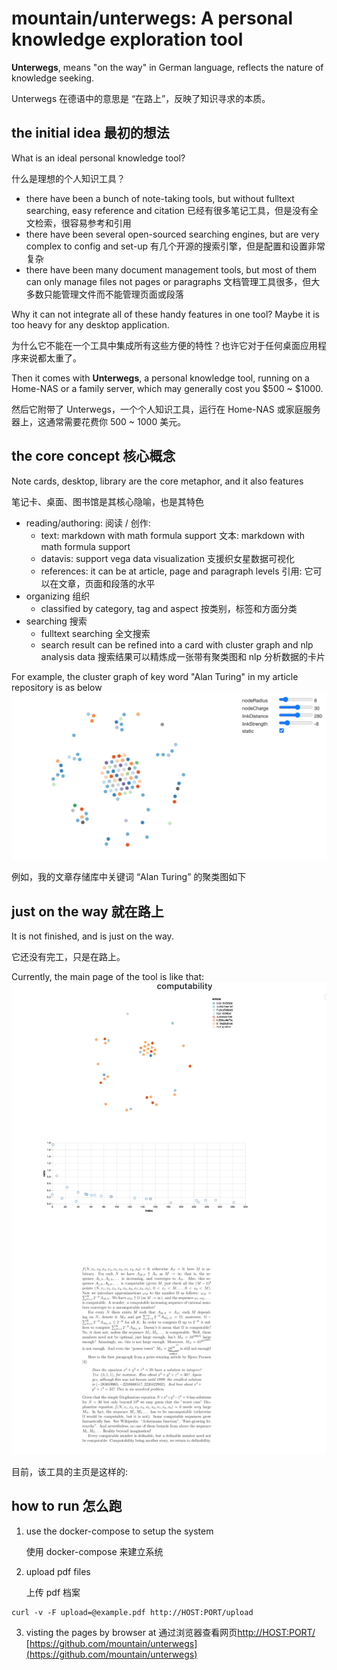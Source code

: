 # mountain/unterwegs: A personal knowledge exploration tool
**Unterwegs**, means "on the way" in German language, reflects the nature of knowledge seeking.

Unterwegs 在德语中的意思是 “在路上”，反映了知识寻求的本质。

## the initial idea 最初的想法

What is an ideal personal knowledge tool?

什么是理想的个人知识工具？

-   there have been a bunch of note-taking tools, but without fulltext searching, easy reference and citation 已经有很多笔记工具，但是没有全文检索，很容易参考和引用
-   there have been several open-sourced searching engines, but are very complex to config and set-up 有几个开源的搜索引擎，但是配置和设置非常复杂
-   there have been many document management tools, but most of them can only manage files not pages or paragraphs 文档管理工具很多，但大多数只能管理文件而不能管理页面或段落

Why it can not integrate all of these handy features in one tool? Maybe it is too heavy for any desktop application.

为什么它不能在一个工具中集成所有这些方便的特性？也许它对于任何桌面应用程序来说都太重了。

Then it comes with **Unterwegs**, a personal knowledge tool, running on a Home-NAS or a family server, which may generally cost you $500 ~ $1000.

然后它附带了 Unterwegs，一个个人知识工具，运行在 Home-NAS 或家庭服务器上，这通常需要花费你 500 ~ 1000 美元。

## the core concept 核心概念

Note cards, desktop, library are the core metaphor, and it also features

笔记卡、桌面、图书馆是其核心隐喻，也是其特色

-   reading/authoring: 阅读 / 创作:
    -   text: markdown with math formula support 文本: markdown with math formula support
    -   datavis: support vega data visualization 支援织女星数据可视化
    -   references: it can be at article, page and paragraph levels 引用: 它可以在文章，页面和段落的水平
-   organizing 组织
    -   classified by category, tag and aspect 按类别，标签和方面分类
-   searching 搜索
    -   fulltext searching 全文搜索
    -   search result can be refined into a card with cluster graph and nlp analysis data 搜索结果可以精炼成一张带有聚类图和 nlp 分析数据的卡片

For example, the cluster graph of key word "Alan Turing" in my article repository is as below [![](https://github.com/mountain/unterwegs/raw/main/docs/images/alanturing.png?raw=true)
](https://github.com/mountain/unterwegs/blob/main/docs/images/alanturing.png?raw=true)

例如，我的文章存储库中关键词 “Alan Turing” 的聚类图如下

## just on the way 就在路上

It is not finished, and is just on the way.

它还没有完工，只是在路上。

Currently, the main page of the tool is like that: [![](https://github.com/mountain/unterwegs/raw/main/docs/images/computability.png?raw=true)
](https://github.com/mountain/unterwegs/blob/main/docs/images/computability.png?raw=true)

目前，该工具的主页是这样的:

## how to run 怎么跑

1.  use the docker-compose to setup the system

    使用 docker-compose 来建立系统
2.  upload pdf files

    上传 pdf 档案

```shell
curl -v -F upload=@example.pdf http://HOST:PORT/upload
```

3.  visting the pages by browser at 通过浏览器查看网页[http://HOST:PORT/](http://HOST:PORT/) 
    [https://github.com/mountain/unterwegs](https://github.com/mountain/unterwegs)
